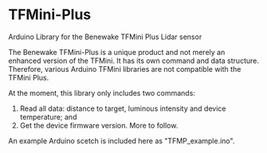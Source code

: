 # TFMini-Plus
Arduino Library for the Benewake TFMini Plus Lidar sensor

The Benewake TFMini-Plus is a unique product and not merely an enhanced version of the TFMini. It has its own command and data structure. Therefore, various Arduino TFMini libraries are not compatible with the TFMini Plus.

At the moment, this library only includes two commands:
1) Read all data: distance to target, luminous intensity and device temperature; and
2) Get the device firmware version.
More to follow.

An example Arduino scetch is included here as "TFMP_example.ino".
